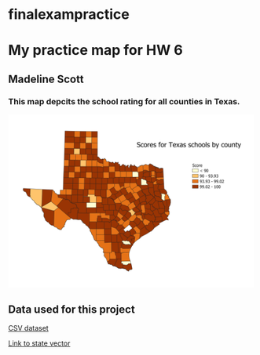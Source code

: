 # finalexampractice

<!DOCTYPE html>
<html lang="en">
<head>
    <meta charset="UTF-8">
    <meta name="viewport" content="width=device-width, initial-scale=1.0">
    <title>Homework 6</title>
</head>
<body>
<h1>My practice map for HW 6</h1>
<h2>Madeline Scott</h2>
<h3>This map depcits the school rating for all counties in Texas. </h3>
<!-- Your map goes here -->
<a href="./maps/scores.png">
    <img src="./maps/scores.png" alt="my map" width='500px'>
    </a>

<!-- Link to your shapefile in Github and you CSV -->
<h2>Data used for this project</h2>
    <a href="./maps/cleaned2.csv"> CSV dataset </a>
    <p></p>
    <a href="https://github.com/mscott2000/finalexampractice/blob/main/state.geojson"> Link to state vector </a>

</body>
</html>